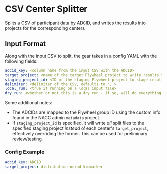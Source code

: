 # CSV Center Splitter

Splits a CSV of participant data by ADCID, and writes the results into projects for the corresponding centers.

## Input Format

Along with the input CSV to split, the gear takes in a config YAML with the following fields:

```yaml
adcid_key: <column name from the input CSV with the ADCID>
target_project: <name of the target Flywheel project to write results to per center>
staging_project_id: <ID of the staging Flywheel project to stage results to; will override target_project if specified>
delimiter: <delimiter of the CSV, defaults to ','>
local_run: <true if running on a local input file>
dry_run: <whether or not this is a dry run - if so, will do everything except upload to Flywheel>
```

Some additional notes:

* The ADCIDs are mapped to the Flywheel group ID using the custom info found in the NACC admin `metadata` project.
* If `staging_project_id` is specified, it will write _all_ split files to the specified staging project _instead_ of each center's `target_project`, effectively overriding the former. This can be used for preliminary review/testing

### Config Example

```yaml
adcid_key: ADCID
target_project: distribution-ncrad-biomarker
```
